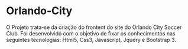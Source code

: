 # Orlando-City

O Projeto trata-se da criação do frontent do site do Orlando City Soccer Club.
Foi desenvolvido com o objetivo de fixar os conhecimentos nas seguintes tecnologias: 
Html5, Css3, Javascript, Jquery e Bootstrap 3.

